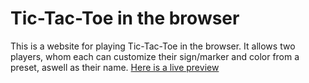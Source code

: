 # Tic-Tac-Toe in the browser
This is a website for playing Tic-Tac-Toe in the browser. It allows two players, whom each can customize their sign/marker and color from a preset, aswell as their name. [Here is a live preview](https://02rasjac.github.io/tic-tac-toe/)
